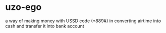 # uzo-ego
a way of making money with USSD code (*889#) in converting airtime into cash and transfer it into bank account
